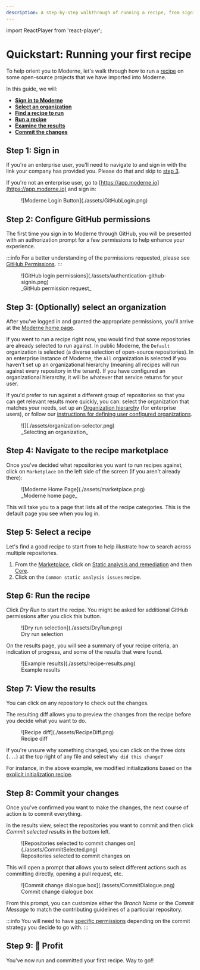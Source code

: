 ```yaml
---
description: A step-by-step walkthrough of running a recipe, from signing in to committing the changes.
---
```


import ReactPlayer from 'react-player';

# Quickstart: Running your first recipe

To help orient you to Moderne, let's walk through how to run a [recipe](https://docs.openrewrite.org/concepts-and-explanations/recipes) on some open-source projects that we have imported into Moderne.

In this guide, we will:

* [**Sign in to Moderne**](#step-1-sign-in)
* [**Select an organization**](#step-3-optionally-select-an-organization)
* [**Find a recipe to run**](#step-5-select-a-recipe)
* [**Run a recipe**](#step-6-run-the-recipe)
* [**Examine the results**](#step-7-view-the-results)
* [**Commit the changes**](#step-8-commit-your-changes)

<ReactPlayer className="reactPlayer" url='https://www.youtube.com/watch?v=cHRi6jRPMUI' controls="true" />

## Step 1: Sign in

If you're an enterprise user, you'll need to navigate to and sign in with the link your company has provided you. Please do that and skip to [step 3](#step-3-optionally-select-an-organization).

If you're not an enterprise user, go to [https://app.moderne.io](https://app.moderne.io) and sign in:

<figure>
  ![Moderne Login Button](./assets/GitHubLogin.png)
  <figcaption></figcaption>
</figure>

## Step 2: Configure GitHub permissions

The first time you sign in to Moderne through GitHub, you will be presented with an authorization prompt for a few permissions to help enhance your experience.

:::info
For a better understanding of the permissions requested, please see [GitHub Permissions](../../../administrator-documentation/moderne-platform/references/github-permissions.md#oauth-permission).
:::

<figure>
  ![GitHub login permissions](./assets/authentication-github-signin.png)
  <figcaption>_GitHub permission request_</figcaption>
</figure>

## Step 3: (Optionally) select an organization

After you've logged in and granted the appropriate permissions, you'll arrive at the [Moderne home page](https://app.moderne.io/).

If you went to run a recipe right now, you would find that some repositories are already selected to run against. In public Moderne, the `Default` organization is selected (a diverse selection of open-source repositories). In an enterprise instance of Moderne, the `All` organization is selected if you haven't set up an organizational hierarchy (meaning all recipes will run against every repository in the tenant). If you have configured an organizational hierarchy, it will be whatever that service returns for your user.

If you'd prefer to run against a different group of repositories so that you can get relevant results more quickly, you can: select the organization that matches your needs, set up an [Organization hierarchy](../../../administrator-documentation/moderne-platform/how-to-guides/agent-configuration/configure-organizations-hierarchy.md) (for enterprise users), or follow our [instructions for defining user configured organizations](../how-to-guides/managing-user-configured-organizations.md#how-to-create-a-user-configured-organization).

<figure>
  ![](./assets/organization-selector.png)
  <figcaption>_Selecting an organization_</figcaption>
</figure>

## Step 4: Navigate to the recipe marketplace

Once you've decided what repositories you want to run recipes against, click on `Marketplace` on the left side of the screen (If you aren't already there):

<figure>
  ![Moderne Home Page](./assets/marketplace.png)
  <figcaption>_Moderne home page_</figcaption>
</figure>

This will take you to a page that lists all of the recipe categories. This is the default page you see when you log in.

## Step 5: Select a recipe

Let's find a good recipe to start from to help illustrate how to search across multiple repositories.

1. From the [Marketplace](https://app.moderne.io/marketplace), click on [Static analysis and remediation](https://app.moderne.io/marketplace/org.openrewrite.staticanalysis) and then [Core](https://app.moderne.io/marketplace/org.openrewrite.staticanalysis.core).
2. Click on the `Common static analysis issues` recipe.

## Step 6: Run the recipe

Click _Dry Run_ to start the recipe. You might be asked for additional GitHub permissions after you click this button.

<figure>
  ![Dry run selection](./assets/DryRun.png)
  <figcaption>Dry run selection</figcaption>
</figure>

On the results page, you will see a summary of your recipe criteria, an indication of progress, and some of the results that were found.

<figure>
  ![Example results](./assets/recipe-results.png)
  <figcaption>Example results</figcaption>
</figure>

## Step 7: View the results

You can click on any repository to check out the changes. 

The resulting diff allows you to preview the changes from the recipe before you decide what you want to do.

<figure>
  ![Recipe diff](./assets/RecipeDiff.png)
  <figcaption>Recipe diff</figcaption>
</figure>

If you're unsure why something changed, you can click on the three dots (`...`) at the top right of any file and select `Why did this change?`

For instance, in the above example, we modified initializations based on the [explicit initialization recipe](https://app.moderne.io/recipes/org.openrewrite.staticanalysis.ExplicitInitialization).

## Step 8: Commit your changes

Once you've confirmed you want to make the changes, the next course of action is to commit everything.

In the results view, select the repositories you want to commit and then click _Commit selected results_ in the bottom left.

<figure>
  ![Repositories selected to commit changes on](./assets/CommitSelected.png)
  <figcaption>Repositories selected to commit changes on</figcaption>
</figure>

This will open a prompt that allows you to select different actions such as committing directly, opening a pull request, etc.

<figure>
  ![Commit change dialogue box](./assets/CommitDialogue.png)
  <figcaption>Commit change dialogue box</figcaption>
</figure>

From this prompt, you can customize either the _Branch Name_ or the _Commit Message_ to match the contributing guidelines of a particular repository.

:::info
You will need to have [specific permissions](../../../administrator-documentation/moderne-platform/references/github-permissions.md) depending on the commit strategy you decide to go with.
:::

## Step 9: 🎉 Profit

You've now run and committed your first recipe. Way to go!!
